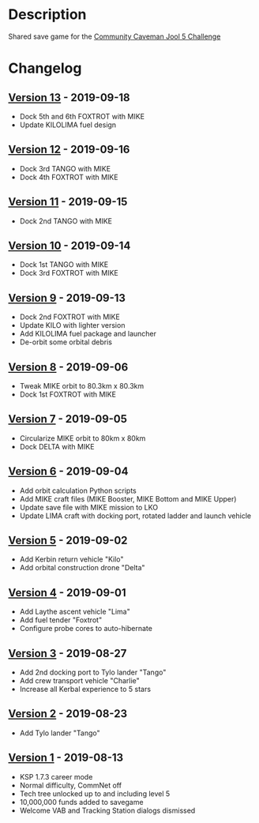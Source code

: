 # Description

Shared save game for the [Community Caveman Jool 5 Challenge](https://forum.kerbalspaceprogram.com/index.php?/topic/187070-community-caveman-jool-5-mission/)

# Changelog

## [Version 13](https://github.com/maneatingape/community-caveman-jool-5/releases/tag/v13) - 2019-09-18

- Dock 5th and 6th FOXTROT with MIKE
- Update KILOLIMA fuel design

## [Version 12](https://github.com/maneatingape/community-caveman-jool-5/releases/tag/v12) - 2019-09-16

- Dock 3rd TANGO with MIKE
- Dock 4th FOXTROT with MIKE

## [Version 11](https://github.com/maneatingape/community-caveman-jool-5/releases/tag/v11) - 2019-09-15

- Dock 2nd TANGO with MIKE

## [Version 10](https://github.com/maneatingape/community-caveman-jool-5/releases/tag/v10) - 2019-09-14

- Dock 1st TANGO with MIKE
- Dock 3rd FOXTROT with MIKE

## [Version 9](https://github.com/maneatingape/community-caveman-jool-5/releases/tag/v9) - 2019-09-13

- Dock 2nd FOXTROT with MIKE
- Update KILO with lighter version
- Add KILOLIMA fuel package and launcher
- De-orbit some orbital debris

## [Version 8](https://github.com/maneatingape/community-caveman-jool-5/releases/tag/v8) - 2019-09-06

- Tweak MIKE orbit to 80.3km x 80.3km
- Dock 1st FOXTROT with MIKE

## [Version 7](https://github.com/maneatingape/community-caveman-jool-5/releases/tag/v7) - 2019-09-05

- Circularize MIKE orbit to 80km x 80km
- Dock DELTA with MIKE

## [Version 6](https://github.com/maneatingape/community-caveman-jool-5/releases/tag/v6) - 2019-09-04

- Add orbit calculation Python scripts
- Add MIKE craft files (MIKE Booster, MIKE Bottom and MIKE Upper)
- Update save file with MIKE mission to LKO
- Update LIMA craft with docking port, rotated ladder and launch vehicle

## [Version 5](https://github.com/maneatingape/community-caveman-jool-5/releases/tag/v5) - 2019-09-02

- Add Kerbin return vehicle "Kilo"
- Add orbital construction drone "Delta"

## [Version 4](https://github.com/maneatingape/community-caveman-jool-5/releases/tag/v4) - 2019-09-01

- Add Laythe ascent vehicle "Lima"
- Add fuel tender "Foxtrot"
- Configure probe cores to auto-hibernate

## [Version 3](https://github.com/maneatingape/community-caveman-jool-5/releases/tag/v3) - 2019-08-27

- Add 2nd docking port to Tylo lander "Tango"
- Add crew transport vehicle "Charlie"
- Increase all Kerbal experience to 5 stars

## [Version 2](https://github.com/maneatingape/community-caveman-jool-5/releases/tag/v2) - 2019-08-23

- Add Tylo lander "Tango"

## [Version 1](https://github.com/maneatingape/community-caveman-jool-5/releases/tag/v1) - 2019-08-13

- KSP 1.7.3 career mode
- Normal difficulty, CommNet off
- Tech tree unlocked up to and including level 5
- 10,000,000 funds added to savegame
- Welcome VAB and Tracking Station dialogs dismissed